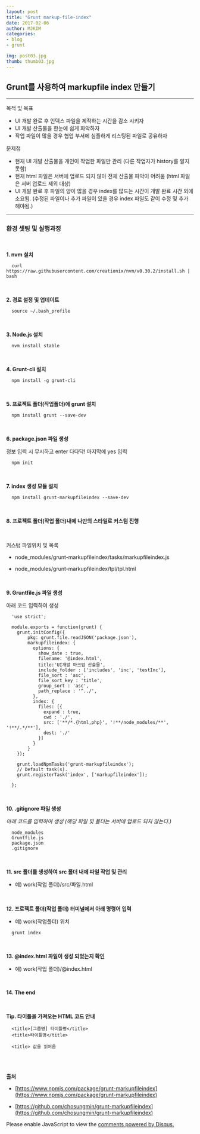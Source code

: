 ```yaml
---
layout: post
title: "Grunt markup-file-index"
date: 2017-02-06
author: MJKIM
categories:
- blog
- grunt

img: post03.jpg
thumb: thumb03.jpg
---
```


## Grunt를 사용하여 markupfile index 만들기
---
목적 및 목표
- UI 개발 완료 후 인덱스 파일을 제작하는 시간을 감소 시키자
- UI 개발 산출물을 한눈에 쉽게 파악하자
- 작업 파일이 많을 경우 협업 부서에 심플하게 리스팅된 파일로 공유하자

문제점
- 현재 UI 개발 산출물을 개인이 작업한 파일만 관리 (다른 작업자가 history를 알지 못함)
- 현재 html 파일은 서버에 업로드 되지 않아 전체 산출물 파악이 어려움 (html 파일은 서버 업로드 제외 대상)
- UI 개발 완료 후 파일의 양이 많을 경우 index를 많드는 시간이 개발 완료 시간 외에 소요됨. (수정된 파일이나 추가 파일이 있을 경우 index 파일도 같이 수정 및 추가 해야됨.)

---

### 환경 셋팅 및 실행과정 
<br>

**1. nvm 설치**

      curl https://raw.githubusercontent.com/creationix/nvm/v0.30.2/install.sh | bash

<br>

**2. 경로 설정 및 업데이트**

      source ~/.bash_profile
      
<br>

**3. Node.js 설치**

      nvm install stable
      
<br>

**4. Grunt-cli 설치**

      npm install -g grunt-cli
      
<br>

**5. 프로젝트 폴더(작업폴더)에 grunt 설치**

      npm install grunt --save-dev
      
<br>

**6. package.json 파일 생성**

정보 입력 시 무시하고 enter 다다닥! 마지막에 yes 입력

```
  npm init
```      

<br>

**7. index 생성 모듈 설치**

      npm install grunt-markupfileindex --save-dev
      
<br>

**8. 프로젝트 폴더(작업 폴더)내에 나만의 스타일로 커스텀 진행**

<br>

커스텀 파일위치 및 목록

- node_modules/grunt-markupfileindex/tasks/markupfileindex.js

- node_modules/grunt-markupfileindex/tpl/tpl.html

<br>

**9. Gruntfile.js 파일 생성**

아래 코드 입력하여 생성

```
  'use strict';

  module.exports = function(grunt) {
    grunt.initConfig({
        pkg: grunt.file.readJSON('package.json'),
        markupfileindex: {
          options: {
            show_date : true,
            filename: '@index.html',
            title:'UI개발 마크업 산출물',
            include_folder : ['includes', 'inc', 'testInc'],
            file_sort : 'asc',
            file_sort_key : 'title',
            group_sort : 'asc',
            path_replace : '^../',
          },
          index: {
            files: [{
              expand : true,
              cwd : './',
              src: ['**/*.{html,php}', '!**/node_modules/**', '!**/.*/**'],
              dest: './'
            }]
          }
        }
    });
     
    grunt.loadNpmTasks('grunt-markupfileindex');
    // Default task(s).
    grunt.registerTask('index', ['markupfileindex']);

  };
```
<br>

**10. .gitignore 파일 생성**

*아래 코드를 입력하여 생성 (해당 파일 및 폴더는 서버에 업로드 되지 않는다.)*

```
  node_modules
  Gruntfile.js
  package.json
  .gitignore
```      
<br>

**11. src 폴더를 생성하여 src 폴더 내에 파일 작업 및 관리**

- 예) work(작업 폴더)/src/파일.html

<br>

**12. 프로젝트 폴더(작업 폴더) 터미널에서 아래 명령어 입력**

- 예) work(작업폴더) 위치

```
  grunt index
```
<br>

**13. @index.html 파일이 생성 되었는지 확인**

- 예) work(작업 폴더)/@index.html

<br>

**14. The end**

<br>

**Tip. 타이틀을 가져오는 HTML 코드 안내**

```
  <title>[그룹명] 타이틀명</title>
  <title>타이틀명</title>

  <title> 값을 읽어옴
```


<br>
<br>

**출처**  

- [https://www.npmjs.com/package/grunt-markupfileindex](https://www.npmjs.com/package/grunt-markupfileindex)

- [https://github.com/chosungmin/grunt-markupfileindex](https://github.com/chosungmin/grunt-markupfileindex)


<div id="disqus_thread"></div>
<script>

/**
 *  RECOMMENDED CONFIGURATION VARIABLES: EDIT AND UNCOMMENT THE SECTION BELOW TO INSERT DYNAMIC VALUES FROM YOUR PLATFORM OR CMS.
 *  LEARN WHY DEFINING THESE VARIABLES IS IMPORTANT: https://disqus.com/admin/universalcode/#configuration-variables */
/*
var disqus_config = function () {
    this.page.url = PAGE_URL;  // Replace PAGE_URL with your page's canonical URL variable
    this.page.identifier = PAGE_IDENTIFIER; // Replace PAGE_IDENTIFIER with your page's unique identifier variable
};
*/
(function() { // DON'T EDIT BELOW THIS LINE
    var d = document, s = d.createElement('script');
    s.src = '//http-kimmyungjoong-github-io.disqus.com/embed.js';
    s.setAttribute('data-timestamp', +new Date());
    (d.head || d.body).appendChild(s);
})();
</script>
<noscript>Please enable JavaScript to view the <a href="https://disqus.com/?ref_noscript">comments powered by Disqus.</a></noscript>
